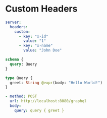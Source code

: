 # Custom Headers

```yaml @config
server:
  headers:
    custom:
      - key: "x-id"
        value: "1"
      - key: "x-name"
        value: "John Doe"
```

```graphql @schema
schema {
  query: Query
}

type Query {
  greet: String @expr(body: "Hello World!")
}
```

```yml @test
- method: POST
  url: http://localhost:8080/graphql
  body:
    query: query { greet }
```
